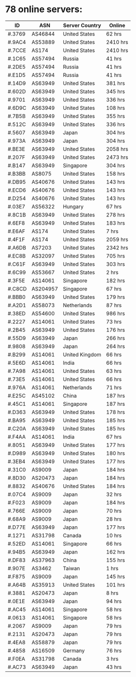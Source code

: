 # 78 online servers:

| ID | ASN | Server Country | Online |
| ------ | ------ | ------ | ------ |
| #.3769 | AS46844 | United States | 62 hrs |
| #.9AC4 | AS53889 | United States | 2410 hrs |
| #.7CCE | AS174 | United States | 2410 hrs |
| #.1C65 | AS57494 | Russia | 41 hrs |
| #.2DE5 | AS57494 | Russia | 41 hrs |
| #.E1D5 | AS57494 | Russia | 41 hrs |
| #.14D9 | AS63949 | United States | 381 hrs |
| #.602D | AS63949 | United States | 345 hrs |
| #.9701 | AS63949 | United States | 336 hrs |
| #.6D9C | AS63949 | United States | 108 hrs |
| #.7B5B | AS63949 | United States | 355 hrs |
| #.512C | AS63949 | United States | 336 hrs |
| #.5607 | AS63949 | Japan | 304 hrs |
| #.973A | AS63949 | Japan | 304 hrs |
| #.BE3E | AS63949 | United States | 2058 hrs |
| #.207F | AS63949 | United States | 2473 hrs |
| #.B147 | AS63949 | Singapore | 304 hrs |
| #.B3BB | AS8075 | United States | 158 hrs |
| #.DB95 | AS40676 | United States | 143 hrs |
| #.ECD6 | AS40676 | United States | 143 hrs |
| #.D254 | AS40676 | United States | 143 hrs |
| #.03E7 | AS56322 | Hungary | 67 hrs |
| #.8C1B | AS63949 | United States | 278 hrs |
| #.6EF8 | AS63949 | United States | 183 hrs |
| #.E6AF | AS174 | United States | 7 hrs |
| #.4F1F | AS174 | United States | 2059 hrs |
| #.A6DB | AS7203 | United States | 2342 hrs |
| #.EC8B | AS32097 | United States | 705 hrs |
| #.C61F | AS63949 | United States | 303 hrs |
| #.6C99 | AS53667 | United States | 2 hrs |
| #.3F5E | AS14061 | Singapore | 182 hrs |
| #.C8CD | AS204957 | Singapore | 67 hrs |
| #.BBB0 | AS63949 | United States | 179 hrs |
| #.A2D1 | AS58073 | Netherlands | 87 hrs |
| #.38ED | AS54600 | United States | 986 hrs |
| #.2227 | AS14061 | United States | 73 hrs |
| #.2B45 | AS63949 | United States | 176 hrs |
| #.55D9 | AS63949 | Japan | 266 hrs |
| #.9808 | AS63949 | Japan | 264 hrs |
| #.B299 | AS14061 | United Kingdom | 66 hrs |
| #.5E6D | AS14061 | India | 66 hrs |
| #.7A98 | AS14061 | United States | 63 hrs |
| #.73E5 | AS14061 | United States | 66 hrs |
| #.976A | AS14061 | Netherlands | 71 hrs |
| #.E25C | AS45102 | China | 187 hrs |
| #.45C1 | AS14061 | Singapore | 187 hrs |
| #.D363 | AS63949 | United States | 178 hrs |
| #.BA95 | AS63949 | United States | 185 hrs |
| #.C20A | AS63949 | United States | 185 hrs |
| #.F4AA | AS14061 | India | 67 hrs |
| #.8051 | AS63949 | United States | 177 hrs |
| #.D989 | AS63949 | United States | 180 hrs |
| #.3EB4 | AS63949 | United States | 177 hrs |
| #.31C0 | AS9009 | Japan | 184 hrs |
| #.8D30 | AS20473 | Japan | 184 hrs |
| #.8832 | AS40676 | United States | 184 hrs |
| #.07C4 | AS9009 | Japan | 32 hrs |
| #.F023 | AS9009 | Japan | 184 hrs |
| #.766E | AS9009 | Japan | 70 hrs |
| #.68A9 | AS9009 | Japan | 28 hrs |
| #.D77E | AS63949 | Japan | 177 hrs |
| #.1271 | AS31798 | Canada | 10 hrs |
| #.52ED | AS14061 | Singapore | 66 hrs |
| #.94B5 | AS63949 | Japan | 162 hrs |
| #.DF83 | AS37963 | China | 155 hrs |
| #.907E | AS3462 | Taiwan | 1 hrs |
| #.F875 | AS9009 | Japan | 145 hrs |
| #.A64B | AS35913 | United States | 101 hrs |
| #.3881 | AS20473 | Japan | 8 hrs |
| #.0E1E | AS63949 | Japan | 94 hrs |
| #.AC45 | AS14061 | Singapore | 58 hrs |
| #.0613 | AS14061 | Singapore | 58 hrs |
| #.2067 | AS9009 | Japan | 79 hrs |
| #.2131 | AS20473 | Japan | 79 hrs |
| #.4EA8 | AS58879 | Japan | 79 hrs |
| #.4858 | AS16509 | Germany | 76 hrs |
| #.F0EA | AS31798 | Canada | 3 hrs |
| #.AC73 | AS63949 | Japan | 43 hrs |

